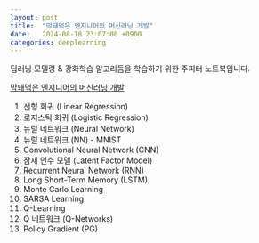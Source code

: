 ```yaml
---
layout: post
title:  "막돼먹은 엔지니어의 머신러닝 개발"
date:   2024-08-18 23:07:00 +0900
categories: deeplearning
---
```

딥러닝 모델링 & 강화학습 알고리듬을 학습하기 위한 주피터 노트북입니다.

[막돼먹은 엔지니어의 머신러닝 개발][deeplearning-github]

1. 선형 회귀 (Linear Regression)
2. 로지스틱 회귀 (Logistic Regression)
3. 뉴럴 네트워크 (Neural Network)
4. 뉴럴 네트워크 (NN) - MNIST
5. Convolutional Neural Network (CNN)
6. 잠재 인수 모델 (Latent Factor Model)
7. Recurrent Neural Network (RNN)
8. Long Short-Term Memory (LSTM)
9. Monte Carlo Learning
10. SARSA Learning
11. Q-Learning
12. Q 네트워크 (Q-Networks)
13. Policy Gradient (PG)

[deeplearning-github]: https://github.com/skettee/deepl-notebook

